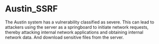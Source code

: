 # Austin_SSRF
The Austin system has a vulnerability classified as severe. This can lead to attackers using the server as a springboard to initiate network requests, thereby attacking internal network applications and obtaining internal network data. And download sensitive files from the server.
